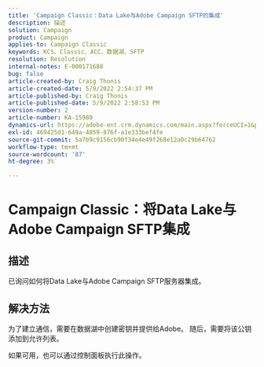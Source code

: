 ```yaml
---
title: 'Campaign Classic：Data Lake与Adobe Campaign SFTP的集成'
description: 描述
solution: Campaign
product: Campaign
applies-to: Campaign Classic
keywords: KCS、Classic、ACC、数据湖、SFTP
resolution: Resolution
internal-notes: E-000171688
bug: false
article-created-by: Craig Thonis
article-created-date: 5/9/2022 2:54:37 PM
article-published-by: Craig Thonis
article-published-date: 5/9/2022 2:58:53 PM
version-number: 2
article-number: KA-15980
dynamics-url: https://adobe-ent.crm.dynamics.com/main.aspx?forceUCI=1&pagetype=entityrecord&etn=knowledgearticle&id=537447ec-a7cf-ec11-a7b5-00224809c196
exl-id: 469425d1-649a-4859-876f-a1e333bef4fe
source-git-commit: 5a7b9c9156cb90f34e4e49f268e12a0c29b64762
workflow-type: tm+mt
source-wordcount: '87'
ht-degree: 3%

---
```


# Campaign Classic：将Data Lake与Adobe Campaign SFTP集成

## 描述


已询问如何将Data Lake与Adobe Campaign SFTP服务器集成。


## 解决方法


为了建立通信，需要在数据湖中创建密钥并提供给Adobe。 随后，需要将该公钥添加到允许列表。



如果可用，也可以通过控制面板执行此操作。
